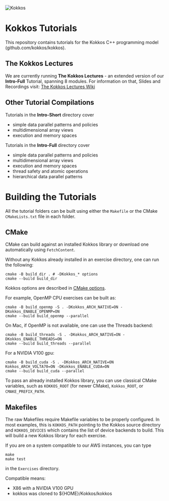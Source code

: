 ![Kokkos](https://avatars2.githubusercontent.com/u/10199860?s=200&v=4)

# Kokkos Tutorials

This repository contains tutorials for the Kokkos C++ programming
model (github.com/kokkos/kokkos). 

## The Kokkos Lectures

We are currently running **The Kokkos Lectures** - an extended version
of our **Intro-Full** Tutorial, spanning 8 modules. For information on that, 
Slides and Recordings visit: [The Kokkos Lectures Wiki](https://github.com/kokkos/kokkos-tutorials/wiki/Kokkos-Lecture-Series)

## Other Tutorial Compilations

Tutorials in the **Intro-Short** directory cover
 * simple data parallel patterns and policies
 * multidimensional array views
 * execution and memory spaces

Tutorials in the **Intro-Full** directory cover
 * simple data parallel patterns and policies
 * multidimensional array views
 * execution and memory spaces
 * thread safety and atomic operations
 * hierarchical data parallel patterns

# Building the Tutorials

All the tutorial folders can be built using either the `Makefile` or the CMake `CMakeLists.txt` file in each folder.

## CMake

CMake can build against an installed Kokkos library or download one automatically using `FetchContent`.

Without any Kokkos already installed in an exercise directory, one can run the following:

```shell
cmake -B build_dir . # -DKokkos_* options
cmake --build build_dir
```

Kokkos options are described in [CMake options](https://kokkos.org/kokkos-core-wiki/keywords.html).

For example, OpenMP CPU exercises can be built as:
```shell
cmake -B build_openmp -S . -DKokkos_ARCH_NATIVE=ON -DKokkos_ENABLE_OPENMP=ON
cmake --build build_openmp --parallel
```

On Mac, if OpenMP is not available, one can use the Threads backend:
```shell
cmake -B build_threads -S . -DKokkos_ARCH_NATIVE=ON -DKokkos_ENABLE_THREADS=ON
cmake --build build_threads --parallel
```

For a NVIDIA V100 gpu:

```shell
cmake -B build_cuda -S . -DKokkos_ARCH_NATIVE=ON Kokkos_ARCH_VOLTA70=ON -DKokkos_ENABLE_CUDA=ON
cmake --build build_cuda --parallel
```

To pass an already installed Kokkos library, you can use classical CMake variables, such as `KOKKOS_ROOT` (for newer CMake), `Kokkos_ROOT`, or `CMAKE_PREFIX_PATH`.

## Makefiles

The raw Makefiles require Makefile variables to be properly configured. 
In most examples, this is `KOKKOS_PATH` pointing to the Kokkos source directory
and `KOKKOS_DEVICES` which contains the list of device backends to build.
This will build a new Kokkos library for each exercise.

If you are on a system compatible to our AWS instances, you can type 
```shell
make
make test
```
in the `Exercises` directory.

Compatible means:
 * X86 with a NVIDIA V100 GPU
 * kokkos was cloned to ${HOME}/Kokkos/kokkos
